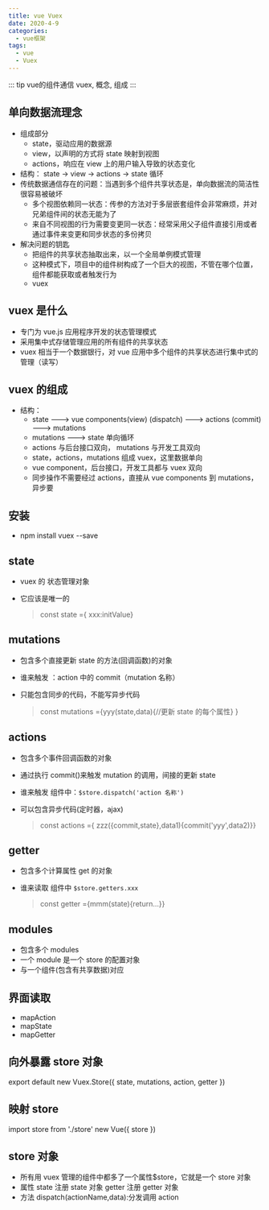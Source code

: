 ```yaml
---
title: vue Vuex
date: 2020-4-9
categories:
  - vue框架
tags:
  - vue
  - Vuex
---
```


::: tip
vue的组件通信 vuex, 概念, 组成
:::

<!-- more -->

## 单向数据流理念

- 组成部分
  - state，驱动应用的数据源
  - view，以声明的方式将 state 映射到视图
  - actions，响应在 view 上的用户输入导致的状态变化
- 结构： state -> view -> actions -> state 循环
- 传统数据通信存在的问题：当遇到多个组件共享状态是，单向数据流的简洁性很容易被破坏
  - 多个视图依赖同一状态：传参的方法对于多层嵌套组件会非常麻烦，并对兄弟组件间的状态无能为了
  - 来自不同视图的行为需要变更同一状态：经常采用父子组件直接引用或者通过事件来变更和同步状态的多份拷贝
- 解决问题的钥匙
  - 把组件的共享状态抽取出来，以一个全局单例模式管理
  - 这种模式下，项目中的组件树构成了一个巨大的视图，不管在哪个位置，组件都能获取或者触发行为
  - vuex

## vuex 是什么

- 专门为 vue.js 应用程序开发的状态管理模式
- 采用集中式存储管理应用的所有组件的共享状态
- vuex 相当于一个数据银行，对 vue 应用中多个组件的共享状态进行集中式的管理（读写）

## vuex 的组成

- 结构：
  - state ---> vue components(view) (dispatch) ---> actions (commit) ---> mutations
  - mutations ---> state 单向循环
  - actions 与后台接口双向， mutations 与开发工具双向
  - state，actions，mutations 组成 vuex，这里数据单向
  - vue component，后台接口，开发工具都与 vuex 双向
  - 同步操作不需要经过 actions，直接从 vue components 到 mutations，异步要

## 安装

- npm install vuex --save

## state

- vuex 的 状态管理对象
- 它应该是唯一的
  
  > const state ={ xxx:initValue}

## mutations

- 包含多个直接更新 state 的方法(回调函数)的对象
- 谁来触发 ：action 中的 commit（mutation 名称）
- 只能包含同步的代码，不能写异步代码
  
  > const mutations ={yyy(state,data){//更新 state 的每个属性} }

## actions

- 包含多个事件回调函数的对象
- 通过执行 commit()来触发 mutation 的调用，间接的更新 state
- 谁来触发 组件中：`$store.dispatch('action 名称')`
- 可以包含异步代码(定时器，ajax)

  > const actions ={ zzz({commit,state},data1){commit('yyy',data2)}}

## getter

- 包含多个计算属性 get 的对象
- 谁来读取 组件中 `$store.getters.xxx`
  
  > const getter ={mmm(state){return...}}

## modules

- 包含多个 modules
- 一个 module 是一个 store 的配置对象
- 与一个组件(包含有共享数据)对应

## 界面读取

- mapAction
- mapState
- mapGetter

## 向外暴露 store 对象

export default new Vuex.Store({
state,
mutations,
action,
getter
})

## 映射 store

import store from './store'
new Vue({
store
})

## store 对象

- 所有用 vuex 管理的组件中都多了一个属性\$store，它就是一个 store 对象
- 属性 state 注册 state 对象 getter 注册 getter 对象
- 方法 dispatch(actionName,data):分发调用 action
